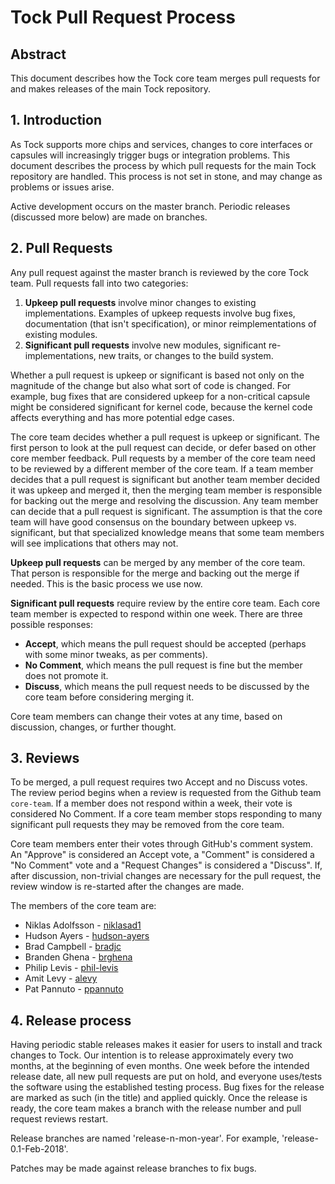 # Tock Pull Request Process

## Abstract

This document describes how the Tock core team merges pull requests for and
makes releases of the main Tock repository.

## 1. Introduction

As Tock supports more chips and services, changes to core interfaces or
capsules will increasingly trigger bugs or integration problems. This
document describes the process by which pull requests for the main
Tock repository are handled. This process is not set in stone, and may
change as problems or issues arise.

Active development occurs on the master branch. Periodic releases (discussed
more below) are made on branches.

## 2. Pull Requests

Any pull request against the master branch is reviewed by the core Tock
team. Pull requests fall into two categories:

1. **Upkeep pull requests** involve minor changes to existing implementations.
   Examples of upkeep requests involve bug fixes, documentation (that isn't
   specification), or minor reimplementations of existing modules.
1. **Significant pull requests** involve new modules, significant
   re-implementations, new traits, or changes to the build system.

Whether a pull request is upkeep or significant is based not only on the
magnitude of the change but also what sort of code is changed. For example,
bug fixes that are considered upkeep for a non-critical capsule might be
considered significant for kernel code, because the kernel code affects
everything and has more potential edge cases.

The core team decides whether a pull request is upkeep or significant. The
first person to look at the pull request can decide, or defer based on
other core member feedback. Pull requests by a member of the core team need
to be reviewed by a different member of the core team. If a team member
decides that a pull request is significant but another team member decided
it was upkeep and merged it, then the merging team member is responsible for
backing out the merge and resolving the discussion. Any team member
can decide that a pull request is significant. The assumption is that the
core team will have good consensus on the boundary between upkeep vs.
significant, but that specialized knowledge means that some team members will
see implications that others may not.

**Upkeep pull requests** can be merged by any member of the core team. That
person is responsible for the merge and backing out the merge if needed.
This is the basic process we use now.

**Significant pull requests** require review by the entire core team. Each
core team member is expected to respond within one week. There are three
possible responses:

  - **Accept**, which means the pull request should be accepted (perhaps
    with some minor tweaks, as per comments).
  - **No Comment**, which means the pull request is fine but the member
    does not promote it.
  - **Discuss**, which means the pull request needs to be discussed by the
    core team before considering merging it.

Core team members can change their votes at any time, based on discussion,
changes, or further thought.

## 3. Reviews

To be merged, a pull request requires two Accept and no Discuss votes. The
review period begins when a review is requested from the Github team
`core-team`. If a member does not respond within a week, their vote is
considered No Comment. If a core team member stops responding to many
significant pull requests they may be removed from the core team.

Core team members enter their votes through GitHub's comment system. An
"Approve" is considered an Accept vote, a "Comment" is considered a "No
Comment" vote and a "Request Changes" is considered a "Discuss". If, after
discussion, non-trivial changes are necessary for the pull request, the review
window is re-started after the changes are made.

The members of the core team are:
 * Niklas Adolfsson - [niklasad1](https://github.com/niklasad1)
 * Hudson Ayers - [hudson-ayers](https://github.com/hudson-ayers)
 * Brad Campbell - [bradjc](https://github.com/bradjc)
 * Branden Ghena - [brghena](https://github.com/brghena)
 * Philip Levis - [phil-levis](https://github.com/phil-levis)
 * Amit Levy - [alevy](https://github.com/alevy)
 * Pat Pannuto - [ppannuto](https://github.com/ppannuto)

## 4. Release process

Having periodic stable releases makes it easier for users to install
and track changes to Tock. Our intention is to release approximately
every two months, at the beginning of even months. One week before
the intended release date, all new pull requests are put on hold, and
everyone uses/tests the software using the established testing process.
Bug fixes for the release are marked as such (in the title) and applied
quickly. Once the release is ready, the core team makes a branch with
the release number and pull request reviews restart.

Release branches are named 'release-n-mon-year'.
For example, 'release-0.1-Feb-2018'.

Patches may be made against release branches to fix bugs.
